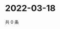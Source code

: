 # 2022-03-18

共 0 条

<!-- BEGIN WEIBO -->
<!-- 最后更新时间 Fri Mar 18 2022 03:38:50 GMT+0800 (China Standard Time) -->

<!-- END WEIBO -->
